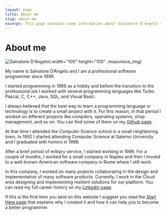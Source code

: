 ```yaml
---
layout: page
title: About me
slug: about-me
excerpt: This page contains some information about Salvatore D'Angelo the owner of the Code4Project website. 
---
```

# About me

![Salvatore D'Angelo](../assets/img/salvatore_d_angelo.jpeg){:width="100" height="100" .responsive_img}

My name is Salvatore D’Angelo and I am a professional software programmer since 1999.

I started programming in 1986 as a hobby and before the transition to the professional job I worked with several programming languages like Turbo Pascal, C, C++, Java, SQL, and Visual Basic.

I always believed that the best way to learn a programming language or technology is to create a small project with it. For this reason, in that period I worked on different projects like compilers, operating systems, shop management, and so on. You can find some of them on my [Github page](https://github.com/sasadangelo/).

At that time I attended the Computer Science school in a small neighboring town. In 1992 I started attending Computer Science at Salerno University and I graduated with honors in 1998.

After a brief period of military service, I started working in 1999. For a couple of months, I worked for a small company in Naples and then I moved to a well-known American software company in Rome where I still work.

In this company, I worked on many projects collaborating in the design and implementation of many software products. Currently, I work in the Cloud area designing and implementing resilient solutions for our platform. You can read my full career history on my [Linkedin page](https://www.linkedin.com/in/salvatore-d-angelo-0321851/).

If this is the first time you land on this website I suggest you read the [Start Here page](start-here.html) that explains why I created it and how it can help you to become a better programmer.
